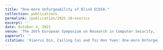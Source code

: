```yaml
---
title: "One-more Unforgeability of Blind ECDSA."
collection: publications
permalink: /publication/2021-10-esorics
excerpt: ''
date: October 4, 2021
venue: 'The 26th European Symposium on Research in Computer Security, (ESORICS 2021), Virtual, October 4-8, 2021'
paperurl: ''
citation: 'Xianrui Qin, Cailing Cai and Tsz Hon Yuen: One-more Unforgeability of Blind ECDSA. In ESORICS 2021: 313-331.'
---
```


